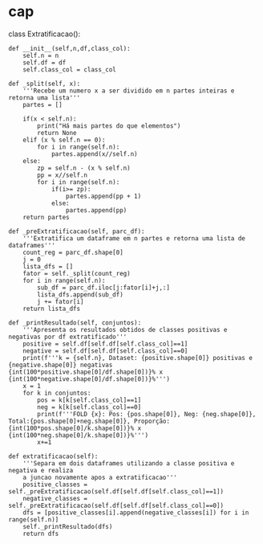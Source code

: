 # cap
class Extratificacao():
    
    def __init__(self,n,df,class_col):
        self.n = n
        self.df = df
        self.class_col = class_col

    def _split(self, x):
        '''Recebe um numero x a ser dividido em n partes inteiras e retorna uma lista'''
        partes = []

        if(x < self.n):
            print("Há mais partes do que elementos")
            return None
        elif (x % self.n == 0):
            for i in range(self.n):
                partes.append(x//self.n)
        else:
            zp = self.n - (x % self.n)
            pp = x//self.n
            for i in range(self.n):
                if(i>= zp):
                    partes.append(pp + 1)
                else:
                    partes.append(pp)
        return partes

    def _preExtratificacao(self, parc_df):
        '''Extratifica um dataframe em n partes e retorna uma lista de dataframes'''
        count_reg = parc_df.shape[0]
        j = 0
        lista_dfs = []
        fator = self._split(count_reg)
        for i in range(self.n):
            sub_df = parc_df.iloc[j:fator[i]+j,:]
            lista_dfs.append(sub_df)
            j += fator[i]
        return lista_dfs
    
    def _printResultado(self, conjuntos):
        '''Apresenta os resultados obtidos de classes positivas e negativas por df extratificado'''
        positive = self.df[self.df[self.class_col]==1]
        negative = self.df[self.df[self.class_col]==0]
        print(f'''k = {self.n}, Dataset: {positive.shape[0]} positivas e {negative.shape[0]} negativas {int(100*positive.shape[0]/df.shape[0])}% x {int(100*negative.shape[0]/df.shape[0])}%''')
        x = 1
        for k in conjuntos:
            pos = k[k[self.class_col]==1]
            neg = k[k[self.class_col]==0]
            print(f'''FOLD {x}: Pos: {pos.shape[0]}, Neg: {neg.shape[0]}, Total:{pos.shape[0]+neg.shape[0]}, Proporção: {int(100*pos.shape[0]/k.shape[0])}% x {int(100*neg.shape[0]/k.shape[0])}%''')
            x+=1
            
    def extratificacao(self):
        '''Separa em dois dataframes utilizando a classe positiva e negativa e realiza 
        a juncao novamente apos a extratificacao'''
        positive_classes = self._preExtratificacao(self.df[self.df[self.class_col]==1])
        negative_classes = self._preExtratificacao(self.df[self.df[self.class_col]==0])
        dfs = [positive_classes[i].append(negative_classes[i]) for i in range(self.n)]
        self._printResultado(dfs)
        return dfs
